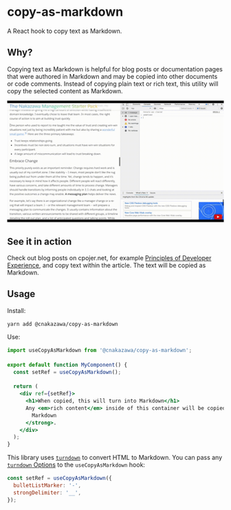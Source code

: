 # copy-as-markdown

A React hook to copy text as Markdown.

## Why?

Copying text as Markdown is helpful for blog posts or documentation pages that were authored in Markdown and may be copied into other documents or code comments. Instead of copying plain text or rich text, this utility will copy the selected content as Markdown.

![Example](https://raw.githubusercontent.com/cpojer/copy-as-markdown/main/example.gif)

## See it in action

Check out blog posts on cpojer.net, for example [Principles of Developer Experience](https://cpojer.net/posts/principles-of-devx), and copy text within the article. The text will be copied as Markdown.

## Usage

Install:

```
yarn add @cnakazawa/copy-as-markdown
```

Use:

```jsx
import useCopyAsMarkdown from '@cnakazawa/copy-as-markdown';

export default function MyComponent() {
  const setRef = useCopyAsMarkdown();

  return (
    <div ref={setRef}>
      <h1>When copied, this will turn into Markdown</h1>
      Any <em>rich content</em> inside of this container will be copied as <strong>
        Markdown
      </strong>.
    </div>
  );
}
```

This library uses [`turndown`](https://github.com/domchristie/turndown) to convert HTML to Markdown. You can pass any [`turndown` Options](https://github.com/domchristie/turndown#options) to the `useCopyAsMarkdown` hook:

```jsx
const setRef = useCopyAsMarkdown({
  bulletListMarker: '-',
  strongDelimiter: '__',
});
```
